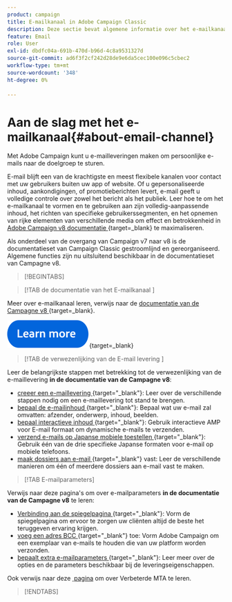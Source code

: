 ```yaml
---
product: campaign
title: E-mailkanaal in Adobe Campaign Classic
description: Deze sectie bevat algemene informatie over het e-mailkanaal in Adobe Campaign
feature: Email
role: User
exl-id: dbdfc04a-691b-470d-b96d-4c8a9531327d
source-git-commit: ad6f3f2cf242d28de9e6da5cec100e096c5cbec2
workflow-type: tm+mt
source-wordcount: '348'
ht-degree: 0%

---
```


# Aan de slag met het e-mailkanaal{#about-email-channel}

Met Adobe Campaign kunt u e-mailleveringen maken om persoonlijke e-mails naar de doelgroep te sturen.

E-mail blijft een van de krachtigste en meest flexibele kanalen voor contact met uw gebruikers buiten uw app of website. Of u gepersonaliseerde inhoud, aankondigingen, of promotieberichten levert, e-mail geeft u volledige controle over zowel het bericht als het publiek. Leer hoe te om het e-mailkanaal te vormen en te gebruiken aan zijn volledig-aanpassende inhoud, het richten van specifieke gebruikerssegmenten, en het opnemen van rijke elementen van verschillende media om effect en betrokkenheid in [&#x200B; Adobe Campaign v8 documentatie &#x200B;](https://experienceleague.adobe.com/nl/docs/campaign/campaign-v8/send/emails/email){target=_blank} te maximaliseren.

Als onderdeel van de overgang van Campaign v7 naar v8 is de documentatieset van Campaign Classic gestroomlijnd en gereorganiseerd. Algemene functies zijn nu uitsluitend beschikbaar in de documentatieset van Campagne v8.

>[!BEGINTABS]

>[!TAB  de documentatie van het E-mailkanaal ]

Meer over e-mailkanaal leren, verwijs naar de [&#x200B; documentatie van de Campagne v8 &#x200B;](https://experienceleague.adobe.com/nl/docs/campaign/campaign-v8/send/emails/email){target=_blank}.


[![afbeelding](../../assets/do-not-localize/learn-more-button.svg)](https://experienceleague.adobe.com/nl/docs/campaign/campaign-v8/send/emails/email){target=_blank}


>[!TAB  de verwezenlijking van de E-mail levering ]

Leer de belangrijkste stappen met betrekking tot de verwezenlijking van de e-maillevering **in de documentatie van de Campagne v8**:

* [&#x200B; creeer een e-maillevering &#x200B;](https://experienceleague.adobe.com/docs/campaign/campaign-v8/send/emails/email.html?lang=nl-NL){target="_blank"}: Leer over de verschillende stappen nodig om een e-maillevering tot stand te brengen.
* [&#x200B; bepaal de e-mailinhoud &#x200B;](https://experienceleague.adobe.com/docs/campaign/campaign-v8/send/emails/defining-the-email-content.html?lang=nl-NL){target="_blank"}: Bepaal wat uw e-mail zal omvatten: afzender, onderwerp, inhoud, beelden.
* [&#x200B; bepaal interactieve inhoud &#x200B;](https://experienceleague.adobe.com/docs/campaign/campaign-v8/send/emails/defining-interactive-content.html?lang=nl-NL){target="_blank"}: Gebruik interactieve AMP voor E-mail formaat om dynamische e-mails te verzenden.
* [&#x200B; verzend e-mails op Japanse mobiele toestellen &#x200B;](https://experienceleague.adobe.com/docs/campaign/campaign-v8/send/emails/sending-emails-on-japanese-mobiles.html?lang=nl-NL){target="_blank"}: Gebruik één van de drie specifieke Japanse formaten voor e-mail op mobiele telefoons.
* [&#x200B; maak dossiers aan e-mail &#x200B;](https://experienceleague.adobe.com/docs/campaign/campaign-v8/send/emails/attaching-files.html?lang=nl-NL){target="_blank"} vast: Leer de verschillende manieren om één of meerdere dossiers aan e-mail vast te maken.


>[!TAB E-mailparameters]

Verwijs naar deze pagina&#39;s om over e-mailparameters **in de documentatie van de Campagne v8** te leren:

* [&#x200B; Verbinding aan de spiegelpagina &#x200B;](https://experienceleague.adobe.com/docs/campaign/campaign-v8/send/emails/mirror-page.html?lang=nl-NL){target="_blank"}: Vorm de spiegelpagina om ervoor te zorgen uw cliënten altijd de beste het teruggeven ervaring krijgen.
* [&#x200B; voeg een adres BCC &#x200B;](https://experienceleague.adobe.com/docs/campaign/campaign-v8/send/emails/email-bcc.html?lang=nl-NL){target="_blank"} toe: Vorm Adobe Campaign om een exemplaar van e-mails te houden die van uw platform worden verzonden.
* [&#x200B; bepaalt extra e-mailparameters &#x200B;](https://experienceleague.adobe.com/docs/campaign/campaign-v8/send/emails/email-parameters.html?lang=nl-NL){target="_blank"}: Leer meer over de opties en de parameters beschikbaar bij de leveringseigenschappen.

Ook verwijs naar deze [&#x200B; pagina &#x200B;](sending-with-enhanced-mta.md) om over Verbeterde MTA te leren.

>[!ENDTABS]





<!--
Adobe Campaign lets you mass deliver personalized electronic messages to a target population.

Before starting sending emails:

* Make sure recipient profiles contain at least an email address.
* Learn more about the Adobe Campaign [Delivery best practices](delivery-best-practices.md).
* Read out these sections to learn more about Deliverability: [Deliverability management in Campaign](about-deliverability.md) and [Deliverability best practices guide](https://experienceleague.adobe.com/docs/deliverability-learn/deliverability-best-practice-guide/introduction.html?lang=nl-NL).

The key steps to send an email are as follows:

* [Create an email delivery](creating-an-email-delivery.md)
* [Define the target population](steps-defining-the-target-population.md)
* [Define the email content](defining-the-email-content.md)
* [Send the email](sending-messages.md)
* [Monitor the delivery](about-delivery-monitoring.md)

The sections below provide information that is specific to the email channel. For global information on how to create a delivery, refer to [this section](steps-about-delivery-creation-steps.md).
-->